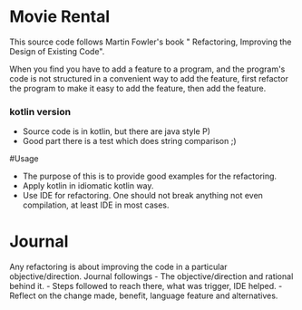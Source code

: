 # Movie Rental

This source code follows Martin Fowler's book " Refactoring, Improving the Design of Existing Code".

When you find you have to add a feature to a program, and the program's code is not
structured in a convenient way to add the feature, first refactor the program to make it
easy to add the feature, then add the feature.

### kotlin version
 - Source code is in kotlin, but there are java style P)
 - Good part there is a test which does string comparison ;)


#Usage

- The purpose of this is to provide good examples for the refactoring.
- Apply kotlin in idiomatic kotlin way.
- Use IDE for refactoring. One should not break anything not even compilation, at least IDE in most cases.

# Journal
Any refactoring is about improving the code in a particular objective/direction. 
Journal followings
    - The objective/direction and rational behind it.
    - Steps followed to reach there, what was trigger, IDE helped.
    - Reflect on the change made, benefit, language feature and alternatives.